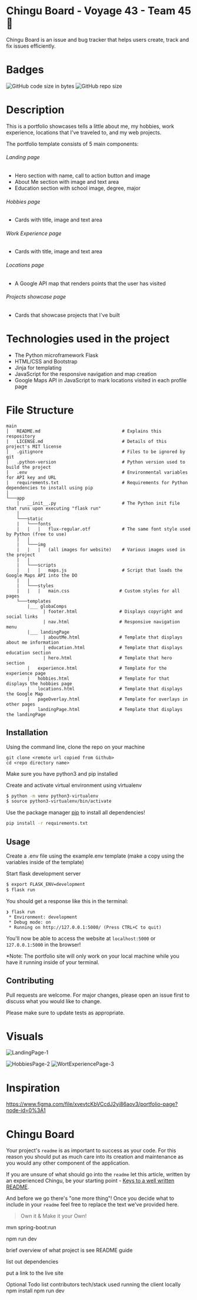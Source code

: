 # Chingu Board - Voyage 43 - Team 45 💪

Chingu Board is an issue and bug tracker that helps users create, track and fix issues efficiently. 

# Badges
![GitHub code size in bytes](https://img.shields.io/github/languages/code-size/chingu-voyages/v43-tier3-team-45?style=plastic)
![GitHub repo size](https://img.shields.io/github/repo-size/MLH-Fellowship/project-22-fal-13-hackathon-team-1?style=plastic)

# Description
This is a portfolio showcases tells a little about me, my hobbies, work experience, locations that I've traveled to, and my web projects.  

The portfolio template consists of 5 main components:

###### Landing page  
* Hero section with name, call to action button and image
* About Me section with image and text area
* Education section with school image, degree, major

###### Hobbies page 
* Cards with title, image and text area

###### Work Experience page
* Cards with title, image and text area

###### Locations page
* A Google API map that renders points that the user has visited

###### Projects showcase page
* Cards that showcase projects that I've built

# Technologies used in the project
* The Python microframework Flask
* HTML/CSS and Bootstrap
* Jinja for templating 
* JavaScript for the responsive navigation and map creation
* Google Maps API in JavaScript to mark locations visited in each profile page

# File Structure
```
main
│   README.md                               # Explains this respository
|   LICENSE.md                              # Details of this project's MIT license
│   .gitignore                              # Files to be ignored by git
|   .python-version                         # Python version used to build the project
|   .env                                    # Environmental variables for API key and URL
|   requirements.txt                        # Requirements for Python dependencies to install using pip
│
└───app
    │   __init__.py                         # The Python init file that runs upon executing "flask run"
    │
    └───static
    |   └───fonts
    |   |   |   flux-regular.otf            # The same font style used by Python (free to use)
    |   |
    |   └───img
    |   |   |   (all images for website)    # Various images used in the project
    |   |
    |   └───scripts
    |   |   |   maps.js                     # Script that loads the Google Maps API into the DO
    |   |
    |   └───styles
    |   |   |   main.css                   # Custom styles for all pages
    └───templates
        |___ globaComps 
              | footer.html                # Displays copyright and social links
              | nav.html                   # Responsive navigation menu
        |___ landingPage
              | aboutMe.html               # Template that displays about me information
              | education.html             # Template that displays education section  
              | hero.html                  # Template that hero section  
        |   experience.html                # Template for the experience page
        |   hobbies.html                   # Template for that displays the hobbies page
        |   locations.html                 # Template that displays the Google Map
        |   pageOverlay.html               # Template for overlays in other pages
        |   landingPage.html               # Template that displays the landingPage
 ```       

## Installation
Using the command line, clone the repo on your machine
```
git clone <remote url copied from Github>
cd <repo directory name>

```
Make sure you have python3 and pip installed

Create and activate virtual environment using virtualenv
```bash
$ python -m venv python3-virtualenv
$ source python3-virtualenv/bin/activate
```

Use the package manager [pip](https://pip.pypa.io/en/stable/) to install all dependencies!

```bash
pip install -r requirements.txt
```

## Usage

Create a .env file using the example.env template (make a copy using the variables inside of the template)

Start flask development server
```bash
$ export FLASK_ENV=development
$ flask run
```

You should get a response like this in the terminal:
```
❯ flask run
 * Environment: development
 * Debug mode: on
 * Running on http://127.0.0.1:5000/ (Press CTRL+C to quit)
```

You'll now be able to access the website at `localhost:5000` or `127.0.0.1:5000` in the browser! 

*Note: The portfolio site will only work on your local machine while you have it running inside of your terminal. 

## Contributing

Pull requests are welcome. For major changes, please open an issue first to discuss what you would like to change.

Please make sure to update tests as appropriate.

# Visuals
![LandingPage-1](https://user-images.githubusercontent.com/20806815/192336943-67042239-f4b6-4493-807b-72087fa85ce8.png)

![HobbiesPage-2](https://user-images.githubusercontent.com/20806815/192337012-5314882b-5066-4e2d-b4d7-27b222833d10.png)
![WortExperiencePage-3](https://user-images.githubusercontent.com/20806815/192337103-869debca-0153-4ccc-83a7-bee08c21158f.png)

# Inspiration
https://www.figma.com/file/xvevtcKbVCcdJ2yi86aov3/portfolio-page?node-id=0%3A1
# Chingu Board

Your project's `readme` is as important to success as your code. For 
this reason you should put as much care into its creation and maintenance
as you would any other component of the application.

If you are unsure of what should go into the `readme` let this article,
written by an experienced Chingu, be your starting point - 
[Keys to a well written README](https://tinyurl.com/yk3wubft).

And before we go there's "one more thing"! Once you decide what to include
in your `readme` feel free to replace the text we've provided here.

> Own it & Make it your Own!

 mvn spring-boot:run
 
 npm run dev
 
 brief overview of what project is see README guide
 
 list out dependencies
 
 put a link to the live site

Optional Todo list
contributors
tech/stack used
running the client locally 
npm install
npm run dev
